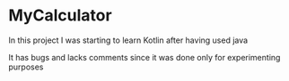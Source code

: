 # MyCalculator

In this project I was starting to learn Kotlin after having used java

It has bugs and lacks comments since it was done only for experimenting purposes
